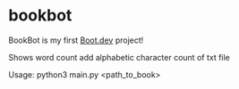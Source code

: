 # bookbot

BookBot is my first [Boot.dev](https://www.boot.dev) project!

Shows word count add alphabetic character count of txt file

Usage: python3 main.py <path_to_book>
